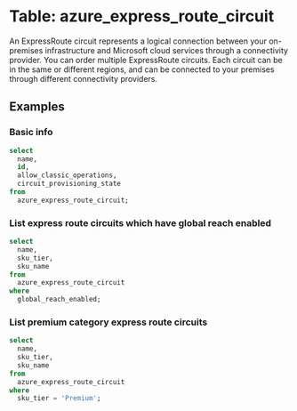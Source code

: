 # Table: azure_express_route_circuit

An ExpressRoute circuit represents a logical connection between your on-premises infrastructure and Microsoft cloud services through a connectivity provider. You can order multiple ExpressRoute circuits. Each circuit can be in the same or different regions, and can be connected to your premises through different connectivity providers.

## Examples

### Basic info

```sql
select
  name,
  id,
  allow_classic_operations,
  circuit_provisioning_state
from
  azure_express_route_circuit;
```

### List express route circuits which have global reach enabled

```sql
select
  name,
  sku_tier,
  sku_name
from
  azure_express_route_circuit
where
  global_reach_enabled;
```

### List premium category express route circuits

```sql
select
  name,
  sku_tier,
  sku_name
from
  azure_express_route_circuit
where
  sku_tier = 'Premium';
```
